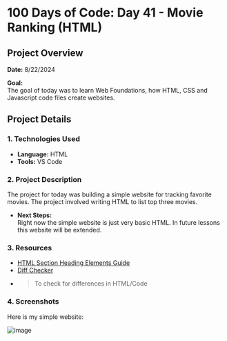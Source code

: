 # 100 Days of Code: Day 41 - Movie Ranking (HTML)

## Project Overview
**Date:** 8/22/2024

**Goal:**  
The goal of today was to learn Web Foundations, how HTML, CSS and Javascript code files create websites. 

## Project Details
### 1. Technologies Used
- **Language:** HTML
- **Tools:** VS Code
### 2. Project Description

The project for today was building a simple website for tracking favorite movies. The project involved writing HTML to list top three movies. 



- **Next Steps:**  
  Right now the simple website is just very basic HTML. In future lessons this website will be extended. 


### 3. Resources
- [HTML Section Heading Elements Guide](https://developer.mozilla.org/en-US/docs/Web/HTML/Element/Heading_Elements)
- [Diff Checker](https://www.diffchecker.com/)
- >To check for differences in HTML/Code 


### 4. Screenshots

Here is my simple website:

![image](https://github.com/user-attachments/assets/a8a083e0-8614-4eaf-b666-4a10091fc17d)



